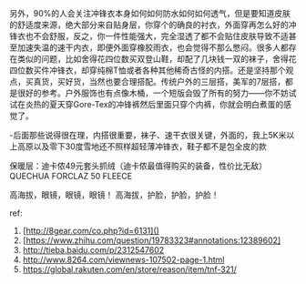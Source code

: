 


另外，90%的人会关注冲锋衣本身如何如何防水如何如何透气，但是要知道皮肤的舒适度来源，绝大部分来自贴身层，你穿个的确良的衬衣，外面穿再怎么好的冲锋衣也不会舒服，反之，你一件性能强大，完全湿透了都不会贴住皮肤导致不适甚至加速失温的速干内衣，即便外面穿橡胶雨衣，也会觉得不那么憋闷。很多人都存在类似的问题，比如舍得花四位数买双登山鞋，却配了几块钱一双的袜子，舍得花四位数买件冲锋衣，却穿纯棉T恤或者各种其他稀奇古怪的内搭。还是坚持那个观点，买真货，买好货，当然也要合理搭配。传统户外的三层搭，美军的7层搭，都是很好的参考。户外服饰也有点像木桶，一个短版会毁了所有的努力——你不妨试试在炎热的夏天穿Gore-Tex的冲锋裤然后里面只穿个内裤，你就会明白煮蛋的感觉了。


-后面那些说得很在理，内搭很重要，袜子、速干衣很关键，外面的，我上5K米以上高原以及零下30度雪地还不照样超轻薄冲锋衣，鞋子都不是包全皮的款

保暖层：迪卡侬49元套头抓绒（迪卡侬最值得购买的装备，性价比无敌）
QUECHUA FORCLAZ 50 FLEECE 

高海拔，眼镜，眼镜，眼镜！
高海拔，护脸，护脸，护脸！

ref:

1. [http://8gear.com/co.php?id=6131]()
2. [https://www.zhihu.com/question/19783323#annotations:12389602]
3. http://tieba.baidu.com/p/2312547602
4. http://www.8264.com/viewnews-107502-page-1.html
5. https://global.rakuten.com/en/store/reason/item/tnf-321/